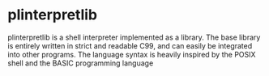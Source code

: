 # plinterpretlib

plinterpretlib is a shell interpreter implemented as a library. The base
library is entirely written in strict and readable C99, and can easily be
integrated into other programs. The language syntax is heavily inspired by
the POSIX shell and the BASIC programming language
